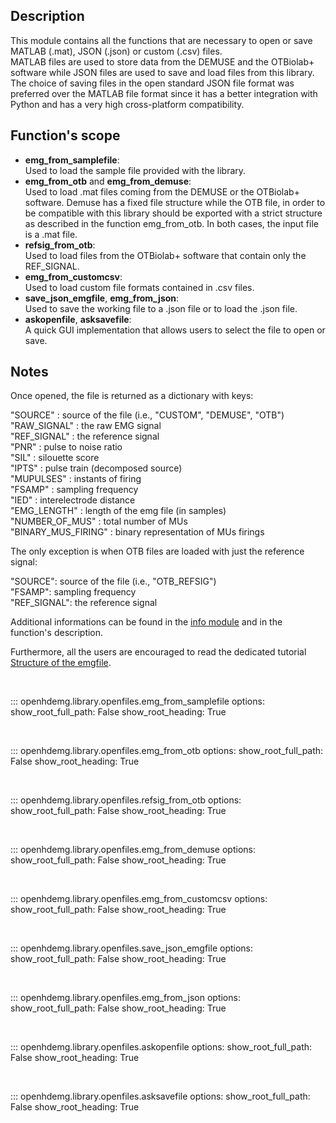 Description
-----------
This module contains all the functions that are necessary to open or save
MATLAB (.mat), JSON (.json) or custom (.csv) files.<br>
MATLAB files are used to store data from the DEMUSE and the OTBiolab+
software while JSON files are used to save and load files from this
library.<br>
The choice of saving files in the open standard JSON file format was
preferred over the MATLAB file format since it has a better integration
with Python and has a very high cross-platform compatibility.

Function's scope
----------------
- **emg_from_samplefile**:<br>
    Used to load the sample file provided with the library.
- **emg_from_otb** and **emg_from_demuse**:<br>
    Used to load .mat files coming from the DEMUSE or the OTBiolab+
    software. Demuse has a fixed file structure while the OTB file, in
    order to be compatible with this library should be exported with a
    strict structure as described in the function emg_from_otb.
    In both cases, the input file is a .mat file.
- **refsig_from_otb**:<br>
    Used to load files from the OTBiolab+ software that contain only
    the REF_SIGNAL.
- **emg_from_customcsv**:<br>
    Used to load custom file formats contained in .csv files.
- **save_json_emgfile**, **emg_from_json**:<br>
    Used to save the working file to a .json file or to load the .json
    file.
- **askopenfile**, **asksavefile**:<br>
    A quick GUI implementation that allows users to select the file to
    open or save.

Notes
-----
Once opened, the file is returned as a dictionary with keys:<br>

"SOURCE" : source of the file (i.e., "CUSTOM", "DEMUSE", "OTB")<br>
"RAW_SIGNAL" : the raw EMG signal<br>
"REF_SIGNAL" : the reference signal<br>
"PNR" : pulse to noise ratio<br>
"SIL" : silouette score<br>
"IPTS" : pulse train (decomposed source)<br>
"MUPULSES" : instants of firing<br>
"FSAMP" : sampling frequency<br>
"IED" : interelectrode distance<br>
"EMG_LENGTH" : length of the emg file (in samples)<br>
"NUMBER_OF_MUS" : total number of MUs<br>
"BINARY_MUS_FIRING" : binary representation of MUs firings<br>

The only exception is when OTB files are loaded with just the reference signal:

"SOURCE": source of the file (i.e., "OTB_REFSIG")<br>
"FSAMP": sampling frequency<br>
"REF_SIGNAL": the reference signal<br>

Additional informations can be found in the
[info module](api_info.md#openhdemg.library.info.info.data) and in the
function's description.

Furthermore, all the users are encouraged to read the dedicated tutorial [Structure of the emgfile](tutorials/emgfile_structure.md).

<br/>

::: openhdemg.library.openfiles.emg_from_samplefile
    options:
        show_root_full_path: False
        show_root_heading: True

<br/>

::: openhdemg.library.openfiles.emg_from_otb
    options:
        show_root_full_path: False
        show_root_heading: True

<br/>

::: openhdemg.library.openfiles.refsig_from_otb
    options:
        show_root_full_path: False
        show_root_heading: True

<br/>

::: openhdemg.library.openfiles.emg_from_demuse
    options:
        show_root_full_path: False
        show_root_heading: True

<br/>

::: openhdemg.library.openfiles.emg_from_customcsv
    options:
        show_root_full_path: False
        show_root_heading: True

<br/>

::: openhdemg.library.openfiles.save_json_emgfile
    options:
        show_root_full_path: False
        show_root_heading: True

<br/>

::: openhdemg.library.openfiles.emg_from_json
    options:
        show_root_full_path: False
        show_root_heading: True

<br/>

::: openhdemg.library.openfiles.askopenfile
    options:
        show_root_full_path: False
        show_root_heading: True

<br/>

::: openhdemg.library.openfiles.asksavefile
    options:
        show_root_full_path: False
        show_root_heading: True

<br/>
